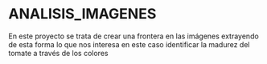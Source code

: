 # ANALISIS_IMAGENES
En este proyecto se trata de crear una frontera en las imágenes extrayendo de esta forma lo que nos interesa en este caso identificar la madurez del tomate a través de los colores 
